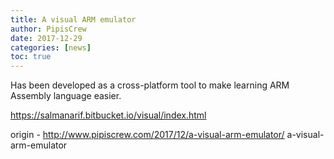 ```yaml
---
title: A visual ARM emulator
author: PipisCrew
date: 2017-12-29
categories: [news]
toc: true
---
```


Has been developed as a cross-platform tool to make learning ARM Assembly language easier.

https://salmanarif.bitbucket.io/visual/index.html

origin - http://www.pipiscrew.com/2017/12/a-visual-arm-emulator/ a-visual-arm-emulator